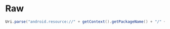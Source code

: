 # Raw

```java
Uri.parse("android.resource://" + getContext().getPackageName() + "/" + R.raw.mp4_1)
```
